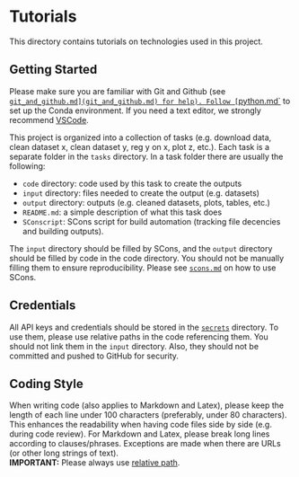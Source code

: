 # Tutorials

This directory contains tutorials on technologies used in this project.

## Getting Started

Please make sure you are familiar with Git and Github
    (see [`git_and_github.md](git_and_github.md) for help).
Follow [`python.md`](python.md) to set up the Conda environment.
If you need a text editor,
    we strongly recommend [VSCode](https://code.visualstudio.com).

This project is organized into a collection of tasks
    (e.g. download data, clean dataset x, clean dataset y,
    reg y on x, plot z, etc.).
Each task is a separate folder in the `tasks` directory.
In a task folder there are usually the following:

- `code` directory: code used by this task to create the outputs
- `input` directory: files needed to create the output (e.g. datasets)
- `output` directory: outputs (e.g. cleaned datasets, plots, tables, etc.)
- `README.md`: a simple description of what this task does
- `SConscript`: SCons script for build automation
    (tracking file decencies and building outputs).

The `input` directory should be filled by SCons,
    and the `output` directory should be filled by code in the code directory.
You should not be manually filling them to ensure reproducibility.
Please see [`scons.md`](scons.md) on how to use SCons.

## Credentials

All API keys and credentials should be stored
    in the [`secrets`](../../secrets/) directory.
To use them, please use relative paths in the code referencing them.
You should not link them in the `input` directory.
Also, they should not be committed and pushed to GitHub for security.

## Coding Style

When writing code (also applies to Markdown and Latex),
    please keep the length of each line under 100 characters
    (preferably, under 80 characters).
This enhances the readability when having code files side by side
    (e.g. during code review).
For Markdown and Latex,
    please break long lines according to clauses/phrases.
Exceptions are made when there are URLs (or other long strings of text).\
**IMPORTANT:** Please always use
    [relative path](https://www.geeksforgeeks.org/absolute-relative-pathnames-unix/).
